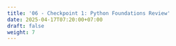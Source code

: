 ```yaml
---
title: '06 - Checkpoint 1: Python Foundations Review'
date: 2025-04-17T07:20:00+07:00
draft: false
weight: 7
---
```

